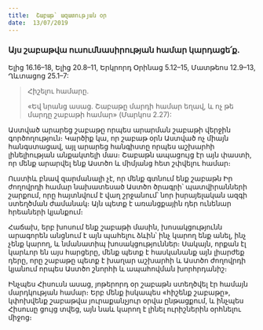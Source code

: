 ```yaml
---
title:  Շաբաթ` ազատության օր
date:  13/07/2019
---
```


### Այս շաբաթվա ուսումնասիրության համար կարդացե՛ք.
Ելից 16.16–18, Ելից 20.8–11, Երկրորդ Օրինաց 5.12–15, Մատթեոս 12.9–13, Ղևտացոց 25.1–7:

> <p>Հիշելու համարը.<p>
> «Եվ նրանց ասաց. Շաբաթը մարդի համար եղավ, և ոչ թե մարդը շաբաթի համար» (Մարկոս 2.27):

Աստված արարեց շաբաթը որպես արարման շաբաթի վերջին գործողություն։ Կարծիք կա, որ շաբաթ օրն Աստված ոչ միայն հանգստացավ, այլ արարեց հանգիստը որպես աշխարհի լինելիության անքակտելի մաս։ Շաբաթն ապացույց էր այն փաստի, որ մենք արարվել ենք Աստծո և միմյանց հետ շփվելու համար։

Ուստիև բնավ զարմանալի չէ, որ մենք գտնում ենք շաբաթն Իր ժողովրդի համար նախատեսած Աստծո ծրագրի՝ պատվիրանների շարքում, որը հայտնվում է վաղ շրջանում՝ նոր իսրայելական ազգի ստեղծման ժամանակ։ Այն պետք է առանցքային դեր ունենար հրեաների կյանքում։

Հաճախ, երբ խոսում ենք շաբաթի մասին, խոսակցությունն արագորեն անցնում է այն պահելու ձևին՝ ինչ կարող ենք անել, ինչ չենք կարող, և նմանատիպ խոսակցություններ։ Սակայն, որքան էլ կարևոր են այս հարցերը, մենք պետք է հասկանանք այն լիարժեք դերը, որը շաբաթը պետք է խաղար աշխարհի և Աստծո ժողովրդի կյանում որպես Աստծո շնորհի և ապահովման խորհրդանիշ։

Ինչպես Հիսուսն ասաց, յոթերորդ օր շաբաթն ստեղծվել էր համայն մարդկության համար։ Երբ մենք իսկապես «հիշենք շաբաթը», կփոխվենք շաբաթվա յուրաքանչյուր օրվա ընթացքում, և ինչպես Հիսուսը ցույց տվեց, այն նաև կարող է լինել ուրիշներին օրհնելու միջոց։